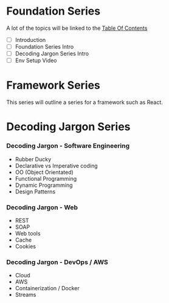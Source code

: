 
# Foundation Series
A lot of the topics will be linked to the [Table Of Contents](https://github.com/SoulEncoded/TableOfContents)

- [ ] Introduction
- [ ] Foundation Series Intro
- [ ] Decoding Jargon Series Intro
- [ ] Env Setup Video

# Framework Series
This series will outline a series for a framework such as React.
# Decoding Jargon Series
### Decoding Jargon - Software Engineering
- Rubber Ducky
- Declarative vs Imperative coding
- OO (Object Orientated)
- Functional Programming
- Dynamic Programming
- Design Patterns

### Decoding Jargon - Web
- REST
- SOAP
- Web tools
- Cache
- Cookies

### Decoding Jargon - DevOps / AWS
- Cloud
- AWS
- Containerization / Docker
- Streams
